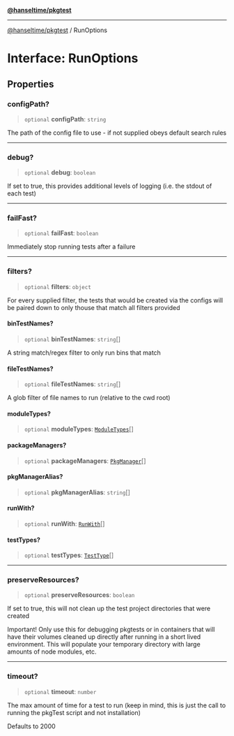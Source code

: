 [**@hanseltime/pkgtest**](../README.md)

***

[@hanseltime/pkgtest](../README.md) / RunOptions

# Interface: RunOptions

## Properties

### configPath?

> `optional` **configPath**: `string`

The path of the config file to use - if not supplied obeys default search rules

***

### debug?

> `optional` **debug**: `boolean`

If set to true, this provides additional levels of logging (i.e. the stdout of each test)

***

### failFast?

> `optional` **failFast**: `boolean`

Immediately stop running tests after a failure

***

### filters?

> `optional` **filters**: `object`

For every supplied filter, the tests that would be created via the configs will be paired down to only thouse
that match all filters provided

#### binTestNames?

> `optional` **binTestNames**: `string`[]

A string match/regex filter to only run bins that match

#### fileTestNames?

> `optional` **fileTestNames**: `string`[]

A glob filter of file names to run (relative to the cwd root)

#### moduleTypes?

> `optional` **moduleTypes**: [`ModuleTypes`](../enumerations/ModuleTypes.md)[]

#### packageManagers?

> `optional` **packageManagers**: [`PkgManager`](../enumerations/PkgManager.md)[]

#### pkgManagerAlias?

> `optional` **pkgManagerAlias**: `string`[]

#### runWith?

> `optional` **runWith**: [`RunWith`](../enumerations/RunWith.md)[]

#### testTypes?

> `optional` **testTypes**: [`TestType`](../enumerations/TestType.md)[]

***

### preserveResources?

> `optional` **preserveResources**: `boolean`

If set to true, this will not clean up the test project directories that were created

Important! Only use this for debugging pkgtests or in containers that will have their volumes cleaned up
directly after running in a short lived environment.  This will populate your temporary directory with
large amounts of node modules, etc.

***

### timeout?

> `optional` **timeout**: `number`

The max amount of time for a test to run (keep in mind, this is just the call to running the pkgTest script
and not installation)

Defaults to 2000

